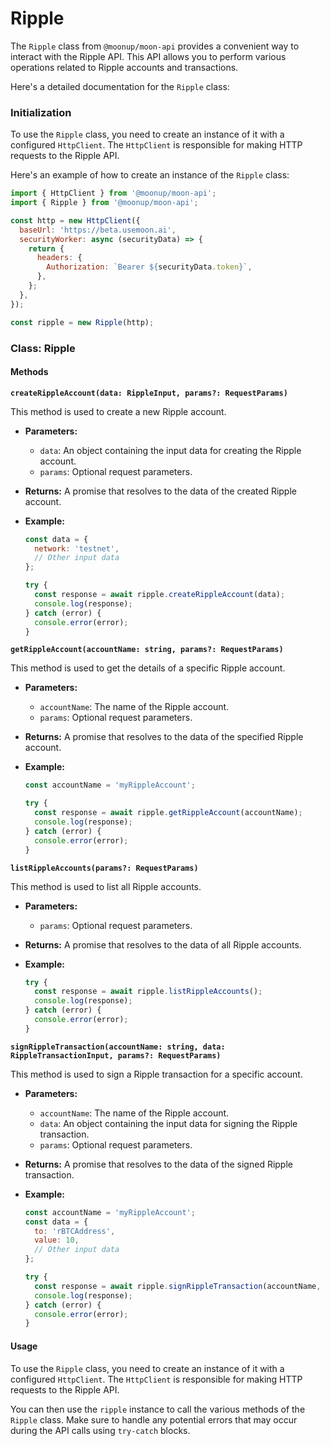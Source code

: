 # Ripple

The `Ripple` class from `@moonup/moon-api` provides a convenient way to interact with the Ripple API. This API allows you to perform various operations related to Ripple accounts and transactions.

Here's a detailed documentation for the `Ripple` class:

### Initialization

To use the `Ripple` class, you need to create an instance of it with a configured `HttpClient`. The `HttpClient` is responsible for making HTTP requests to the Ripple API.

Here's an example of how to create an instance of the `Ripple` class:

```javascript
import { HttpClient } from '@moonup/moon-api';
import { Ripple } from '@moonup/moon-api';

const http = new HttpClient({
  baseUrl: 'https://beta.usemoon.ai',
  securityWorker: async (securityData) => {
    return {
      headers: {
        Authorization: `Bearer ${securityData.token}`,
      },
    };
  },
});

const ripple = new Ripple(http);
```

### Class: Ripple

#### Methods

**`createRippleAccount(data: RippleInput, params?: RequestParams)`**

This method is used to create a new Ripple account.

* **Parameters:**
  * `data`: An object containing the input data for creating the Ripple account.
  * `params`: Optional request parameters.
* **Returns:** A promise that resolves to the data of the created Ripple account.
*   **Example:**

    ```javascript
    const data = {
      network: 'testnet',
      // Other input data
    };

    try {
      const response = await ripple.createRippleAccount(data);
      console.log(response);
    } catch (error) {
      console.error(error);
    }
    ```

**`getRippleAccount(accountName: string, params?: RequestParams)`**

This method is used to get the details of a specific Ripple account.

* **Parameters:**
  * `accountName`: The name of the Ripple account.
  * `params`: Optional request parameters.
* **Returns:** A promise that resolves to the data of the specified Ripple account.
*   **Example:**

    ```javascript
    const accountName = 'myRippleAccount';

    try {
      const response = await ripple.getRippleAccount(accountName);
      console.log(response);
    } catch (error) {
      console.error(error);
    }
    ```

**`listRippleAccounts(params?: RequestParams)`**

This method is used to list all Ripple accounts.

* **Parameters:**
  * `params`: Optional request parameters.
* **Returns:** A promise that resolves to the data of all Ripple accounts.
*   **Example:**

    ```javascript
    try {
      const response = await ripple.listRippleAccounts();
      console.log(response);
    } catch (error) {
      console.error(error);
    }
    ```

**`signRippleTransaction(accountName: string, data: RippleTransactionInput, params?: RequestParams)`**

This method is used to sign a Ripple transaction for a specific account.

* **Parameters:**
  * `accountName`: The name of the Ripple account.
  * `data`: An object containing the input data for signing the Ripple transaction.
  * `params`: Optional request parameters.
* **Returns:** A promise that resolves to the data of the signed Ripple transaction.
*   **Example:**

    ```javascript
    const accountName = 'myRippleAccount';
    const data = {
      to: 'rBTCAddress',
      value: 10,
      // Other input data
    };

    try {
      const response = await ripple.signRippleTransaction(accountName, data);
      console.log(response);
    } catch (error) {
      console.error(error);
    }
    ```

#### Usage

To use the `Ripple` class, you need to create an instance of it with a configured `HttpClient`. The `HttpClient` is responsible for making HTTP requests to the Ripple API.

You can then use the `ripple` instance to call the various methods of the `Ripple` class. Make sure to handle any potential errors that may occur during the API calls using `try-catch` blocks.
